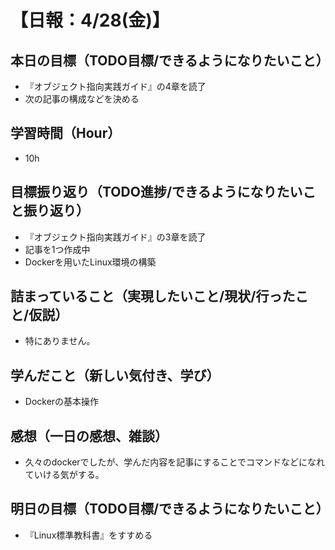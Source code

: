 # 【日報：4/28(金)】
## 本日の目標（TODO目標/できるようになりたいこと）
- 『オブジェクト指向実践ガイド』の4章を読了
- 次の記事の構成などを決める
## 学習時間（Hour）
- 10h
## 目標振り返り（TODO進捗/できるようになりたいこと振り返り）
- 『オブジェクト指向実践ガイド』の3章を読了
- 記事を1つ作成中
- Dockerを用いたLinux環境の構築
## 詰まっていること（実現したいこと/現状/行ったこと/仮説）
- 特にありません。
## 学んだこと（新しい気付き、学び）
- Dockerの基本操作
## 感想（一日の感想、雑談）
- 久々のdockerでしたが、学んだ内容を記事にすることでコマンドなどになれていける気がする。
## 明日の目標（TODO目標/できるようになりたいこと）
- 『Linux標準教科書』をすすめる
